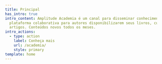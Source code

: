 ```yaml
---
title: Principal
has_intro: true
intro_content: Amplitude Academia é um canal para disseminar conhecimento, uma
  plataforma colaborativa para autores disponibilizarem seus livros, cursos e
  artigos. Conteúdos novos todos os meses.
intro_actions:
  - type: action
    label: Conheça mais
    url: /academia/
    style: primary
template: home
---
```

